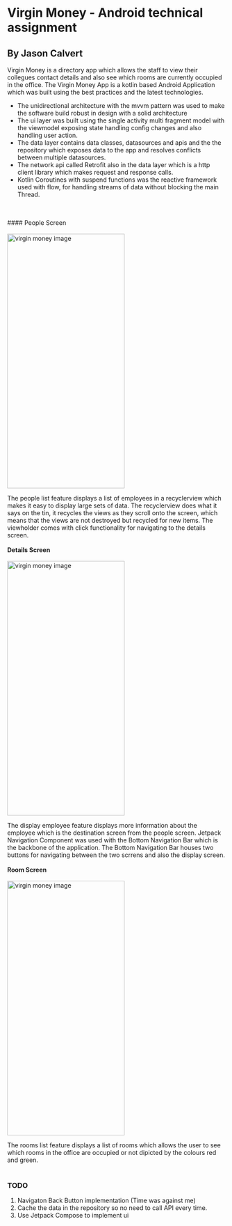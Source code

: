 # Virgin Money - Android technical assignment
## By Jason Calvert 
Virgin Money is a directory app which allows the staff to view their collegues contact details 
and also see which rooms are currently occupied in the office. The Virgin Money App is a kotlin based Android 
Application which was built using the best practices and the latest technologies.

- The unidirectional architecture with the mvvm pattern was used to make the software build robust
in design with a solid architecture
- The ui layer was built using the single activity multi fragment model with the viewmodel exposing state handling config changes and also handling user action.
- The data layer contains data classes, datasources and apis and the the repository which exposes data to the app and resolves conflicts between multiple datasources.
- The network api called Retrofit also in the data layer which is a http client library which makes request and response calls.
- Kotlin Coroutines with suspend functions was the reactive framework used with flow, for handling streams of data without blocking the main Thread.
</br>
</br>
#### People Screen
</br>
</br>
<img src="https://user-images.githubusercontent.com/13630124/222964713-a536a9ed-f8a0-43b8-83dd-61148f6c19ed.jpg" alt="virgin money image" width="270" height="585">

The people list feature displays a list of employees in a recyclerview which makes it easy to display large sets of data. 
The recyclerview does what it says on the tin, it recycles the views as they scroll onto the screen, 
which means that the views are not destroyed but recycled for new items. The viewholder comes with click functionality
for navigating to the details screen.
</br>
</br>
**Details Screen**
</br>
</br>
<img src="https://user-images.githubusercontent.com/13630124/222966818-f5af7691-54ca-4010-b21b-cd2060c68865.jpg" alt="virgin money image" width="270" height="585">

The display employee feature displays more information about the employee which is the destination screen from the people screen.
Jetpack Navigation Component was used with the Bottom Navigation Bar which is the backbone of the application.
The Bottom Navigation Bar houses two buttons for navigating between the two scrrens and also the display screen.
</br>
</br>
**Room Screen**
</br>
</br>
<img src="https://user-images.githubusercontent.com/13630124/222967107-63fa005a-438f-4390-9443-ccd1d66893ff.jpg" alt="virgin money image" width="270" height="585">

The rooms list feature displays a list of rooms which allows the user to see which rooms in the office are occupied or not 
dipicted by the colours red and green. 
</br>
</br>
### TODO

1. Navigaton Back Button implementation (Time was against me)
2. Cache the data in the repository so no need to call API every time.
3. Use Jetpack Compose to implement ui
